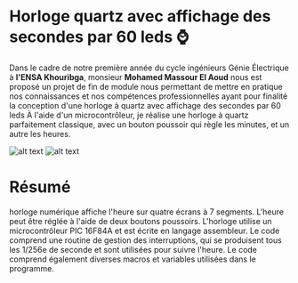 # Horloge quartz avec affichage des secondes par 60 leds :watch:

Dans le cadre de notre première année du cycle ingénieurs Génie 
Électrique  à **l'ENSA Khouribga**, monsieur **Mohamed Massour El Aoud** nous est proposé un projet de fin de module nous permettant de mettre en
pratique nos connaissances et nos compétences professionnelles 
ayant pour finalité la conception d'une horloge à quartz avec affichage des secondes par 60 leds
À l'aide d'un microcontrôleur, je réalise une horloge à quartz parfaitement classique,
avec un bouton poussoir qui règle les minutes, et un autre les heures.





![alt text](https://www.linkpicture.com/q/horloge02.jpeg) ![alt text](https://www.linkpicture.com/q/horloge03.jpeg)

# Résumé

horloge numérique affiche l'heure sur quatre écrans à 7 segments. L'heure peut être réglée à l'aide de deux boutons poussoirs. L'horloge utilise un microcontrôleur PIC 16F84A et est écrite en langage assembleur. Le code comprend une routine de gestion des interruptions, qui se produisent tous les 1/256e de seconde et sont utilisées pour suivre l'heure. Le code comprend également diverses macros et variables utilisées dans le programme.
